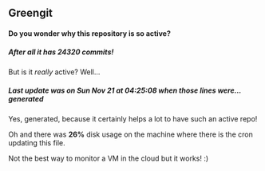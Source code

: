 ## Greengit

#### Do you wonder why this repository is so active?

##### After all it has 24320 commits!

But is it *really* active? Well...

##### Last update was on Sun Nov 21 at 04:25:08 when those lines were... generated

Yes, generated, because it certainly helps a lot to have such an active repo!

Oh and there was **26%** disk usage on the machine
where there is the cron updating this file.

Not the best way to monitor a VM in the cloud but it works! :)
